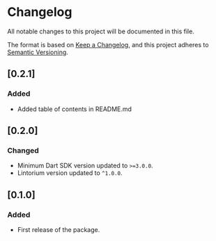 # Changelog

All notable changes to this project will be documented in this file.

The format is based on [Keep a Changelog](https://keepachangelog.com/en/1.1.0/),
and this project adheres to [Semantic Versioning](https://semver.org/spec/v2.0.0.html).

## [0.2.1]

### Added
- Added table of contents in README.md

## [0.2.0]

### Changed
- Minimum Dart SDK version updated to `>=3.0.0`.
- Lintorium version updated to `^1.0.0`.

## [0.1.0]

### Added
- First release of the package.

